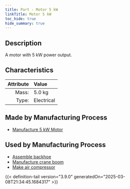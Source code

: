 ```yaml
---
title: Part - Motor 5 kW
linkTitle: Motor 5 kW
toc_hide: true
hide_summary: true
---
```

<!-- This is generated by the MarsSim HelpGenertor, do not edit. -->

## Description
A motor with 5 kW power output.

## Characteristics

| Attribute      | Value |
|--------:|:------|
|Mass:|5.0 kg|
|Type:|Electrical|

## Made by Manufacturing Process

- [Manufacture 5 kW Motor](/docs/definitions/process/manufacture-5-kw-motor)

## Used by Manufacturing Process

- [Assemble backhoe](/docs/definitions/process/assemble-backhoe)
- [Manufacture crane boom](/docs/definitions/process/manufacture-crane-boom)
- [Make air compressor](/docs/definitions/process/make-air-compressor)



{{< definition-tail version="3.9.0" generatedOn="2025-03-08T21:34:45.1684317" >}}



